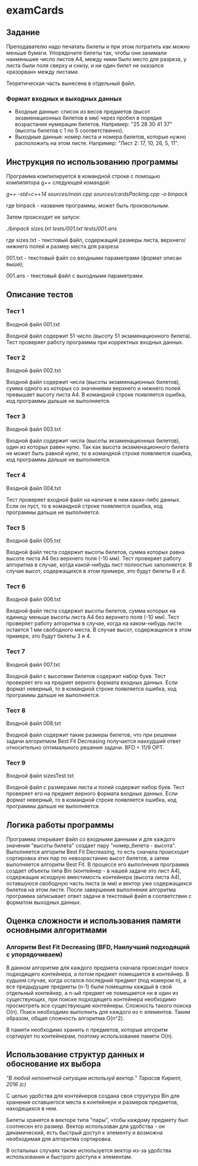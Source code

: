 # examCards

## Задание

Преподавателю надо печатать билеты и при этом потратить как можно меньше бумаги. Упорядочите билеты так, чтобы они занимали наименьшее число листов A4, между ними было место для разреза, у листа были поля сверху и снизу, и ни один билет не оказался «разорван» между листами.

Теоретическая часть вынесена в отдельный файл.

### Формат входных и выходных данных

* Входные данные: список из весов предметов (высот экзаменационных билетов в мм) через пробел в порядке возрастания нумерации билетов. Например: "25 28 30 41 37" (высоты билетов с 1 по 5 соответственно).
* Выходные данные: номер листа и номера билетов, которые нужно расположить на этом листе. Например: "Лист 2: 17, 10, 26, 5, 11".

## Инструкция по использованию программы
Программа компилируется в командной строке с помощью компилятора g++ следующей командой:

*g++ -std=c++14 sources/main.cpp sources/cardsPacking.cpp -o binpack*

где binpack - название программы, может быть произвольным.

Затем происходит ее запуск:

*./binpack sizes.txt tests/001.txt tests/001.ans*

где sizes.txt - текстовый файл, содержащий размеры листа, верхнего/нижнего полей и размер места для разреза

001.txt - текстовый файл со входными параметрами (формат описан выше);

001.ans - текстовый файл с выходными параметрами.

## Описание тестов
### Тест 1
Входной файл 001.txt

Входной файл содержит 51 число (высоту 51 экзаменационного билета). Тест проверяет работу программы при корректных входных данных.
### Тест 2
Входной файл 002.txt

Входной файл содержит числа (высоты экзаменационных билетов), сумма одного из которых со значениями верхнего и нижнего полей превышает высоту листа А4. В командной строке появляется ошибка, код программы дальше не выполняется.
### Тест 3
Входной файл 003.txt

Входной файл содержит числа (высоты экзаменационных билетов), один из которых равен нулю. Так как высота экзаменационного билета не может быть равной нулю, то в командной строке появляется ошибка, код программы дальше не выполняется.

### Тест 4
Входной файл 004.txt

Тест проверяет входной файл на наличие в нем каких-либо данных. Если он пуст, то в командной строке появляется ошибка, код программы дальше не выполняется.

### Тест 5
Входной файл 005.txt

Входной файл теста содержит высоты билетов, сумма которых равна высоте листа А4 без верхнего поля (-10 мм). Тест проверяет работу алгоритма в случае, когда какой-нибудь лист полностью заполняется. В случае высот, содержащихся в этом примере, это будут билеты 6 и 8.

### Тест 6
Входной файл 006.txt

Входной файл теста содержит высоты билетов, сумма которых на единицу меньше высоты листа А4 без верхнего поля (-10 мм). Тест проверяет работу алгоритма в случае, когда на каком-нибудь листе остается 1 мм свободного места. В случае высот, содержащихся в этом примере, это будут билеты 3 и 4.

### Тест 7
Входной файл 007.txt

Входной файл с высотами билетов содержит набор букв. Тест проверяет его на предмет верного формата входных данных. Если формат неверный, то в командной строке появляется ошибка, код программы дальше не выполняется.

### Тест 8
Входной файл 008.txt

Входной файл содержит такие размеры билетов, что при решении задачи алгоритмом Best Fit Decreasing получается наихудший ответ относительно оптимального решения задачи. BFD = 11/9 OPT.

### Тест 9
Входной файл sizesTest.txt

Входной файл с размерами листа и полей содержит набор букв. Тест проверяет его на предмет верного формата входных данных. Если формат неверный, то в командной строке появляется ошибка, код программы дальше не выполняется.

## Логика работы программы
Программа открывает файл со входными данными и для каждого значения "высоты билета" создает пару "номер_билета - высота". Выполняется алгоритм Best Fit Decreasing, то есть сначала происходит сортировка этих пар по невозрастанию высот билетов, а затем выполняется алгоритм Best Fit. В процессе его выполнения программа создает объекты типа Bin (контейнер - в нашей задаче это лист А4), содержащие исходную вместимость контейнера (высота листа А4), оставшуюся свободную часть листа (в мм) и вектор уже содержащихся билетов на этом листе. После завершения выполнения алгоритма программа записывает ответ задачи в текстовый файл в соответствии с форматом выходных данных.

## Оценка сложности и использования памяти основными алгоритмами
### Алгоритм Best Fit Decreasing (BFD, Наилучший подходящий с упорядочиваем)
В данном алгоритме для каждого предмета сначала происходит поиск подходящего контейнера, а потом предмет помещается в контейнер. В худшем случае, когда остался последний предмет (под номером n), а все предыдущие предметы (n-1) были помещены каждый в свой отдельный контейнер, а n-ый предмет не помещается ни в один из существующих, при поиске подходящего контейнера необходимо просмотреть все существующие контейнеры. Сложность такого поиска O(n). Поиск необходимо выполнить для каждого из n элементов. Таким образом, общая сложность алгоритма O(n^2).

В памяти необходимо хранить n предметов, которые алгоритм сортирует по контейнерам, поэтому использование памяти O(n).

## Использование структур данных и обоснование их выбора
*"В любой непонятной ситуации используй вектор." Тарасов Кирилл, 2016 (с)*

С целью удобства для контейнеров создана своя структура Bin для хранения оставшегося места в контейнере и размеров предметов, находящихся в нем.

Билеты хранятся в векторе типа "пары", чтобы каждому предмету был соотнесен его размер. Вектор использован для удобства - он динамический, есть быстрый доступ к элементу и возможна необходимая для алгоритма сортировка.

В остальных случаях также используется вектор из-за удобства использования и быстрого доступа к элементам.
